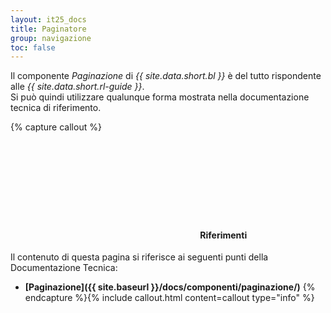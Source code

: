 ```yaml
---
layout: it25_docs
title: Paginatore
group: navigazione
toc: false
---
```


Il componente *Paginazione* di  *{{ site.data.short.bl }}* è del tutto rispondente alle *{{ site.data.short.rl-guide }}*.  
Si può quindi utilizzare qualunque forma mostrata nella documentazione tecnica di riferimento.


{% capture callout %}
####  <svg class="icon icon-info icon-lg"><use xlink:href="{{ site.baseurl }}/dist/svg/sprite.svg#it-info-circle"></use></svg> Riferimenti
Il contenuto di questa pagina si riferisce ai seguenti punti della Documentazione Tecnica:
- **[Paginazione]({{ site.baseurl }}/docs/componenti/paginazione/)**
{% endcapture %}{% include callout.html content=callout type="info" %}
